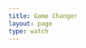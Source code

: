 ```yaml
---
title: Game Changer
layout: page
type: watch
---
```

<style>
    hr.has-background-black {
        display: none;
    }

    h1.title {
        display: none;
    }
</style>
<link rel="stylesheet" href="https://api.scyted.tv/wave-development/dashboard/scytedtv-resources.css">
<!-- <link rel="stylesheet" href="https://api.scyted.tv/wave-development/dashboard/mobile-lock.css"> -->
<body>

<style>

  .banner h1 {
    margin-top: 20px;
  }

</style>

<!-- <script src="https://cdn.logwork.com/widget/countdown.js"></script>
<a href="https://logwork.com/countdown-ejgz" class="countdown-timer" data-timezone="America/Edmonton" data-textcolor="#252026" data-date="2024-06-03 17:03" data-background="#252026" data-digitscolor="#feea3b" data-unitscolor="#252026">Watch Party: Game Changer</a> -->

<!-- <script src="https://api.scyted.tv/wave-development/dashboard/page-loading-script.js"></script> -->
<script async src="https://www.googletagmanager.com/gtag/js?id=G-LF3ZTHGQHE"></script>

<script>(function(d, s, id) { var js, pjs = d.getElementsByTagName(s)[0]; if (d.getElementById(id)) return; js = d.createElement(s); js.id = id; js.src = "//www.tickcounter.com/static/js/loader.js"; pjs.parentNode.insertBefore(js, pjs); }(document, "script", "tickcounter-sdk"));</script><a data-type="countdown" data-id="5279844" class="tickcounter" style="display:block; left:0; width:100%; height:0; position:relative; padding-bottom:25%; margin:0 auto;" title="" href="//www.tickcounter.com/countdown"></a>

</body>